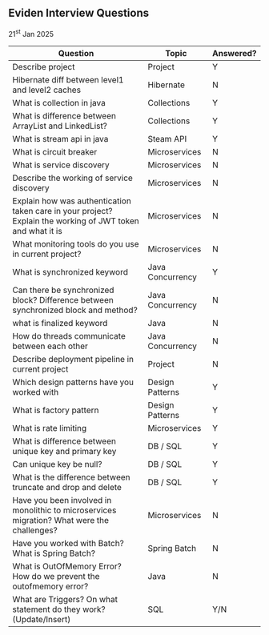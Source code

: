 ## Eviden Interview Questions
21<sup>st</sup> Jan 2025

| Question | Topic | Answered? |
|----------|-------|-----------|
| Describe project | Project | Y |
| Hibernate diff between level1 and level2 caches| Hibernate | N |
| What is collection in java | Collections | Y |
| What is difference between ArrayList and LinkedList? | Collections | Y |
| What is stream api in java | Steam API | Y |
| What is circuit breaker | Microservices | N |
| What is service discovery | Microservices | N |
| Describe the working of service discovery | Microservices | N |
| Explain how was authentication taken care in your project? Explain the working of JWT token and what it is | Microservices | N |
| What monitoring tools do you use in current project? | Microservices | N |
| What is synchronized keyword | Java Concurrency | Y |
| Can there be synchronized block? Difference between synchronized block and method? | Java Concurrency | N |
|what is finalized keyword| Java |N|
| How do threads communicate between each other | Java Concurrency | N|
| Describe deployment pipeline in current project | Project | N |
| Which design patterns have you worked with | Design Patterns | Y |
| What is factory pattern | Design Patterns | Y |
| What is rate limiting | Microservices | Y |
| What is difference between unique key and primary key | DB / SQL | Y |
| Can unique key be null? | DB / SQL | Y |
| What is the difference between truncate and drop and delete | DB / SQL | Y |
| Have you been involved in monolithic to microservices migration? What were the challenges? | Microservices | N |
| Have you worked with Batch? What is Spring Batch? | Spring Batch | N |
| What is OutOfMemory Error? How do we prevent the outofmemory error? | Java | N |
| What are Triggers? On what statement do they work? (Update/Insert) | SQL | Y/N |